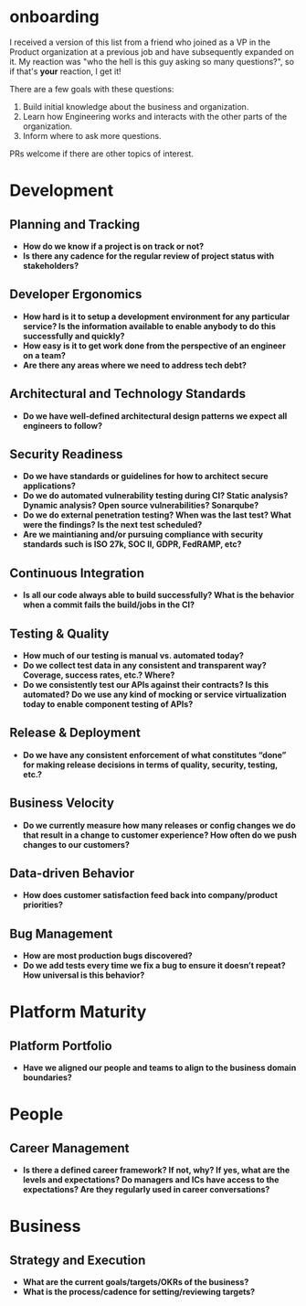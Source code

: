 # onboarding
I received a version of this list from a friend who joined as a VP in the Product organization at a previous job and have subsequently expanded on it. My reaction was "who the hell is this guy asking so many questions?", so if that's **your** reaction, I get it! 

There are a few goals with these questions:
1. Build initial knowledge about the business and organization.
2. Learn how Engineering works and interacts with the other parts of the organization.
3. Inform where to ask more questions.

PRs welcome if there are other topics of interest.

# Development

## Planning and Tracking
- **How do we know if a project is on track or not?**
- **Is there any cadence for the regular review of project status with stakeholders?**

## Developer Ergonomics
- **How hard is it to setup a development environment for any particular service? Is the information available to enable anybody to do this successfully and quickly?**
- **How easy is it to get work done from the perspective of an engineer on a team?**
- **Are there any areas where we need to address tech debt?**

## Architectural and Technology Standards
- **Do we have well-defined architectural design patterns we expect all engineers to follow?**

## Security Readiness
- **Do we have standards or guidelines for how to architect secure applications?**
- **Do we do automated vulnerability testing during CI? Static analysis? Dynamic analysis? Open source vulnerabilities? Sonarqube?**
- **Do we do external penetration testing? When was the last test? What were the findings? Is the next test scheduled?**
- **Are we maintianing and/or pursuing compliance with security standards such is ISO 27k, SOC II, GDPR, FedRAMP, etc?**

## Continuous Integration
- **Is all our code always able to build successfully? What is the behavior when a commit fails the build/jobs in the CI?**

## Testing & Quality
- **How much of our testing is manual vs. automated today?**
- **Do we collect test data in any consistent and transparent way? Coverage, success rates, etc.? Where?**
- **Do we consistently test our APIs against their contracts? Is this automated? Do we use any kind of mocking or service virtualization today to enable component testing of APIs?**

## Release & Deployment
- **Do we have any consistent enforcement of what constitutes “done” for making release decisions in terms of quality, security, testing, etc.?**

## Business Velocity
- **Do we currently measure how many releases or config changes we do that result in a change to customer experience? How often do we push changes to our customers?**

## Data-driven Behavior
- **How does customer satisfaction feed back into company/product priorities?**

## Bug Management
- **How are most production bugs discovered?**
- **Do we add tests every time we fix a bug to ensure it doesn’t repeat? How universal is this behavior?**

# Platform Maturity

## Platform Portfolio
- **Have we aligned our people and teams to align to the business domain boundaries?**

# People

## Career Management
- **Is there a defined career framework? If not, why? If yes, what are the levels and expectations? Do managers and ICs have access to the expectations? Are they regularly used in career conversations?**

# Business

## Strategy and Execution
- **What are the current goals/targets/OKRs of the business?**
- **What is the process/cadence for setting/reviewing targets?**


